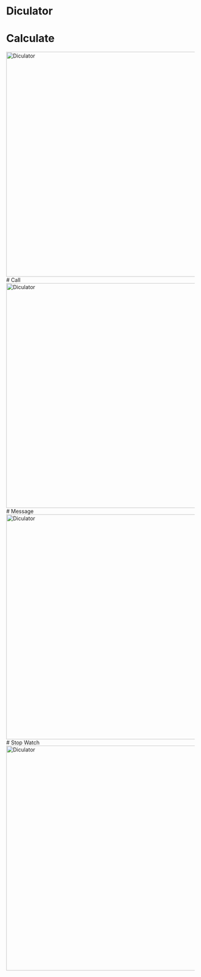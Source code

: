 # Diculator

# Calculate
<img src="Calculate.jpg" alt="Diculator" width="600"/>
# Call
<img src="Call.jpg" alt="Diculator" width="600"/>
# Message
<img src="Message.jpg" alt="Diculator" width="600"/>
# Stop Watch
<img src="StopWatch.jpg" alt="Diculator" width="600"/>